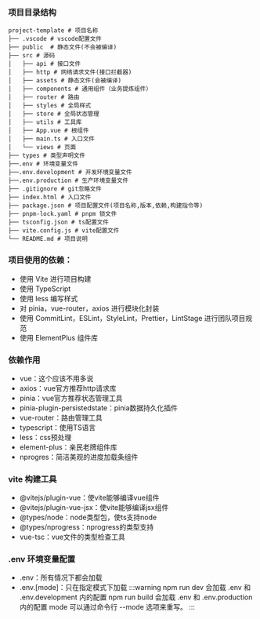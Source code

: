 ### 项目目录结构

```
project-template # 项目名称
├── .vscode # vscode配置文件
├── public  # 静态文件(不会被编译)
├── src # 源码
│   ├── api # 接口文件 
│   ├── http # 网络请求文件(接口拦截器)
│   ├── assets # 静态文件(会被编译)
│   ├── components # 通用组件（业务提炼组件）
│   ├── router # 路由
│   ├── styles # 全局样式
│   ├── store # 全局状态管理
│   ├── utils # 工具库
│   ├── App.vue # 根组件
│   ├── main.ts # 入口文件
│   └── views # 页面
├── types # 类型声明文件
├──.env # 环境变量文件
├──.env.development # 开发环境变量文件
├──.env.production # 生产环境变量文件
├── .gitignore # git忽略文件
├── index.html # 入口文件
├── package.json # 项目配置文件(项目名称,版本,依赖,构建指令等)
├── pnpm-lock.yaml # pnpm 锁文件
├── tsconfig.json # ts配置文件
├── vite.config.js # vite配置文件
└── README.md # 项目说明
```


### 项目使用的依赖：

- 使用 Vite 进行项目构建
- 使用 TypeScript
- 使用 less 编写样式
- 对 pinia，vue-router，axios 进行模块化封装
- 使用 CommitLint，ESLint，StyleLint，Prettier，LintStage 进行团队项目规范
- 使用 ElementPlus 组件库

### 依赖作用
- vue：这个应该不用多说
- axios：vue官方推荐http请求库
- pinia：vue官方推荐状态管理工具
- pinia-plugin-persistedstate：pinia数据持久化插件
- vue-router：路由管理工具
- typescript：使用TS语言
- less：css预处理
- element-plus：亲民老牌组件库
- nprogres：简洁美观的进度加载条组件
  
### vite 构建工具
- @vitejs/plugin-vue：使vite能够编译vue组件
- @vitejs/plugin-vue-jsx：使vite能够编译jsx组件
- @types/node：node类型包，使ts支持node
- @types/nprogress：nprogress的类型支持
- vue-tsc：vue文件的类型检查工具

### .env 环境变量配置
- .env：所有情况下都会加载
- .env.[mode]：只在指定模式下加载
:::warning
npm run dev 会加载 .env 和 .env.development 内的配置
npm run build 会加载 .env 和 .env.production 内的配置
mode 可以通过命令行 --mode 选项来重写。
:::
